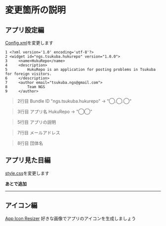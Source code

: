 # 変更箇所の説明

## アプリ設定編
[Config.xml](https://github.com/TetsuyaNegishi/ngs-ichikawa/blob/master/config.xml)を変更します
```
1 <?xml version='1.0' encoding='utf-8'?>
2 <widget id="ngs.tsukuba.hukurepo" version="1.0.0">
3     <name>HukuRepo</name>
4     <description>
5         HukuRepo is an application for posting problems in Tsukuba for foreign visitors.
6     </description>
7     <author email="tsukuba.ngs@gmail.com">
8         Team NGS
9     </author>
```
>2行目 Bundle ID
"ngs.tsukuba.hukurepo" -> "◯.◯.◯"

>3行目 アプリ名
HukuRepo -> "◯◯"

>5行目 アプリの説明

>7行目 メールアドレス

>8行目 団体名


## アプリ見た目編
[style.css](https://github.com/TetsuyaNegishi/ngs-ichikawa/blob/master/src/style.css)を変更します

**あとで追加**
____

## アイコン編
[App Icon Resizer](https://resizeappicon.com/)
好きな画像でアプリのアイコンを生成しましょう
